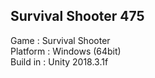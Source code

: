 ## Survival Shooter 475
Game : Survival Shooter <br>
Platform : Windows (64bit) <br>
Build in : Unity 2018.3.1f
